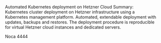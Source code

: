 Automated Kubernetes deployment on Hetzner Cloud
Summary:
Kubernetes cluster deployment on Hetzner infrastructure using a Kubernetes management platform. Automated, extendable deployment with updates, backups and restores. The deployment procedure is reproducible for virtual Hetzner cloud instances and dedicated servers.

Noca 4444

